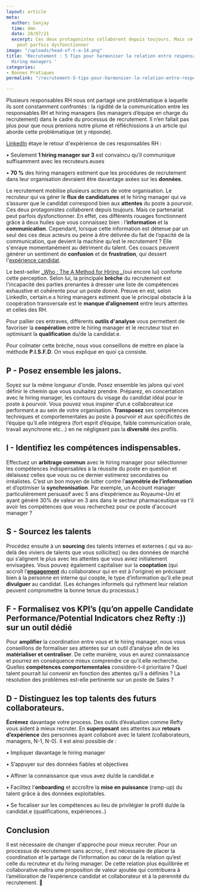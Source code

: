 ```yaml
---
layout: article
meta:
  author: Sanjay
  time: 4mn
  date: 28/07/21
  excerpt: Ces deux protagonistes collaborent depuis toujours. Mais ce partenariat
    peut parfois dysfonctionner
image: "/uploads/head-of-t-a-14.png"
title: 'Recrutement : 5 Tips pour harmoniser la relation entre responsables RH et
  Hiring managers '
categories:
- Bonnes Pratiques
permalink: "/recrutement-5-tips-pour-harmoniser-la-relation-entre-responsables-rh-et-hiring-managers/"

---
```

Plusieurs responsables RH nous ont partagé une problématique à laquelle ils sont constamment confrontés : la rigidité de la communication entre les responsables RH et hiring managers (les managers d’équipe en charge du recrutement) dans le cadre du processus de recrutement. Il n’en fallait pas plus pour que nous prenions notre plume et réfléchissions à un article qui aborde cette problématique (et y réponde).

[LinkedIn](https://business.linkedin.com/fr-fr/talent-solutions/resources/talent-strategy/mettre-en-relation-les-hiring-managers-et-les-recruteurs#align) étaye le retour d'expérience de ces responsables RH :

• Seulement **1 hiring manager sur 3** est convaincu qu’il communique suffisamment avec les recruteurs.euses

• **70 %** des hiring managers estiment que les procédures de recrutement dans leur organisation devraient être davantage axées sur les **données**.

Le recrutement mobilise plusieurs acteurs de votre organisation. Le recruteur qui va gérer le **flux de candidatures** et le hiring manager qui va s’assurer que le candidat correspond bien aux **attentes** du poste à pourvoir. Ces deux protagonistes collaborent depuis toujours. Mais ce partenariat peut parfois dysfonctionner. En effet, ces différents rouages fonctionnent grâce à deux huiles que vous connaissez bien : l’**information** et la **communication**. Cependant, lorsque cette information est détenue par un seul des ces deux acteurs ou peine à être délivrée du fait de l’opacité de la communication, que devient la machine qu’est le recrutement ? Elle s'enraye momentanément au détriment du talent. Ces couacs peuvent générer un sentiment de **confusion** et de **frustration**, qui dessert l'[expérience candidat](https://blog.refty.co/qu-est-ce-que-experience-candidat/).

Le best-seller [_Who : The A Method for Hiring _](https://whothebook.com/)(oui encore lui) conforte cette perception. Selon lui, la principale **brèche** du recrutement est l'incapacité des parties prenantes à dresser une liste de compétences exhaustive et cohérente pour un poste donné. Preuve en est, selon LinkedIn, certain.e.s hiring managers estiment que le principal obstacle à la coopération transversale est le **manque d’alignement** entre leurs attentes et celles des RH.

Pour pallier ces entraves, différents **outils d'analyse** vous permettent de favoriser la **coopération** entre le hiring manager et le recruteur tout en optimisant la **qualification** du/de la candidat.e.

Pour colmater cette brèche, nous vous conseillons de mettre en place la méthode **P.I.S.F.D**. On vous explique en quoi ça consiste.

## P - Posez ensemble les jalons.

Soyez sur la même longueur d'onde. Posez ensemble les jalons qui vont définir le chemin que vous souhaitez prendre. Préparez, en concertation avec le hiring manager, les contours du visage du candidat idéal pour le poste à pourvoir. Vous pouvez vous inspirer d’un.e collaborateur.ice performant.e au sein de votre organisation. **Transposez** ses compétences techniques et comportementales au poste à pourvoir et aux spécificités de l’équipe qu’il.elle intégrera (fort esprit d’équipe, faible communication orale, travail asynchrone etc...) en ne négligeant pas la **diversité** des profils.

## I - Identifiez les compétences indispensables.

Effectuez un **arbitrage commun** avec le hiring manager pour sélectionner les compétences indispensables à la réussite du poste en question et délaissez celles que vous ou ce dernier estimerez secondaires ou irréalistes. C’est un bon moyen de lutter contre l’**asymétrie de l’information** et d’optimiser la **synchronisation**. Par exemple, un Account manager particulièrement persuasif avec 5 ans d’expérience au Royaume-Uni et ayant généré 30% de valeur en 3 ans dans le secteur pharmaceutique va t'il avoir les compétences que vous recherchez pour ce poste d'account manager ?

## S - Sourcez les talents

Procédez ensuite à un **sourcing** des talents internes et externes ( qui va au-delà des viviers de talents que vous sollicitiez)  ou des données de marché qui s’alignent le plus avec les attentes que vous aviez initialement envisagées. Vous pouvez également capitaliser sur la **cooptation** (qui accroît l’[**engagement**](https://www.helloworkplace.fr/cooptation-recrutement/) du collaborateur qui en est à l'origine) en précisant bien à la personne en interne qui coopte, le type d’information qu’il.elle peut **divulguer** au candidat. (Les échanges informels qui rythment leur relation peuvent compromettre la bonne tenue du processus.)

## F - Formalisez vos KPI’s (qu’on appelle Candidate Performance/Potential Indicators chez Refty :)) sur un outil dédié

Pour **amplifier** la coordination entre vous et le hiring manager, nous vous conseillons de formaliser ses attentes sur un outil d’analyse afin de les **matérialiser et centraliser**. De cette manière, vous en aurez connaissance et pourrez en conséquence mieux comprendre ce qu’il.elle recherche. Quelles **compétences comportementales** considère-t-il prioritaire ? Quel talent pourrait lui convenir en fonction des attentes qu’il a définies ? La résolution des problèmes est-elle pertinente sur un poste de Sales ?

## D - Distinguez les top talents des futurs collaborateurs.

**Écrémez** davantage votre process. Des outils d’évaluation comme Refty vous aident à mieux recruter. En **superposant** ses attentes aux **retours d’expérience** des personnes ayant collaboré avec le talent (collaborateurs, managers, N-1, N-0). Il est ainsi possible de :

• Impliquer davantage le hiring manager

• S’appuyer sur des données fiables et objectives

• Affiner la connaissance que vous avez du/de la candidat.e

• Facilitez l'**onboarding** et accroître la **mise en puissance** (ramp-up) du talent grâce à des données exploitables.

• Se focaliser sur les compétences au lieu de privilégier le profil du/de la candidat.e (qualifications, expériences..)

## Conclusion

Il est nécessaire de changer d'approche pour mieux recruter. Pour un processus de recrutement sans accroc, il est nécessaire de placer la coordination et le partage de l’information au cœur de la relation qu’est celle du recruteur et du hiring manager. De cette relation plus équilibrée et collaborative naîtra une proposition de valeur ajoutée qui contribuera à l’amélioration de l’expérience candidat et collaborateur et à la pérennité du recrutement.  🙏
